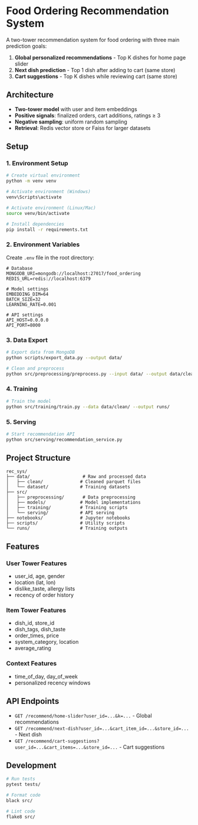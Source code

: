 # Food Ordering Recommendation System

A two-tower recommendation system for food ordering with three main prediction goals:

1. **Global personalized recommendations** - Top K dishes for home page slider
2. **Next dish prediction** - Top 1 dish after adding to cart (same store)
3. **Cart suggestions** - Top K dishes while reviewing cart (same store)

## Architecture

- **Two-tower model** with user and item embeddings
- **Positive signals**: finalized orders, cart additions, ratings ≥ 3
- **Negative sampling**: uniform random sampling
- **Retrieval**: Redis vector store or Faiss for larger datasets

## Setup

### 1. Environment Setup

```bash
# Create virtual environment
python -m venv venv

# Activate environment (Windows)
venv\Scripts\activate

# Activate environment (Linux/Mac)
source venv/bin/activate

# Install dependencies
pip install -r requirements.txt
```

### 2. Environment Variables

Create `.env` file in the root directory:

```env
# Database
MONGODB_URI=mongodb://localhost:27017/food_ordering
REDIS_URL=redis://localhost:6379

# Model settings
EMBEDDING_DIM=64
BATCH_SIZE=32
LEARNING_RATE=0.001

# API settings
API_HOST=0.0.0.0
API_PORT=8000
```

### 3. Data Export

```bash
# Export data from MongoDB
python scripts/export_data.py --output data/

# Clean and preprocess
python src/preprocessing/preprocess.py --input data/ --output data/clean/
```

### 4. Training

```bash
# Train the model
python src/training/train.py --data data/clean/ --output runs/
```

### 5. Serving

```bash
# Start recommendation API
python src/serving/recommendation_service.py
```

## Project Structure

```
rec_sys/
├── data/                    # Raw and processed data
│   ├── clean/              # Cleaned parquet files
│   └── dataset/            # Training datasets
├── src/
│   ├── preprocessing/       # Data preprocessing
│   ├── models/             # Model implementations
│   ├── training/           # Training scripts
│   └── serving/            # API serving
├── notebooks/              # Jupyter notebooks
├── scripts/                # Utility scripts
└── runs/                   # Training outputs
```

## Features

### User Tower Features
- user_id, age, gender
- location (lat, lon)
- dislike_taste, allergy lists
- recency of order history

### Item Tower Features
- dish_id, store_id
- dish_tags, dish_taste
- order_times, price
- system_category, location
- average_rating

### Context Features
- time_of_day, day_of_week
- personalized recency windows

## API Endpoints

- `GET /recommend/home-slider?user_id=...&k=...` - Global recommendations
- `GET /recommend/next-dish?user_id=...&cart_item_id=...&store_id=...` - Next dish
- `GET /recommend/cart-suggestions?user_id=...&cart_items=...&store_id=...` - Cart suggestions

## Development

```bash
# Run tests
pytest tests/

# Format code
black src/

# Lint code
flake8 src/
```
